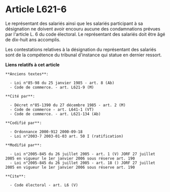 # Article L621-6

Le représentant des salariés ainsi que les salariés participant à sa désignation ne doivent avoir encouru aucune des
condamnations prévues par l'article L. 6 du code électoral. Le représentant des salariés doit être âgé de dix-huit ans
accomplis. 

Les contestations relatives à la désignation du représentant des salariés sont de la compétence du tribunal d'instance qui
statue en dernier ressort.

**Liens relatifs à cet article**

	**Anciens textes**:

	  - Loi n°85-98 du 25 janvier 1985 - art. 8 (Ab)
	  - Code de commerce. - art. L621-9 (M)

	**Cité par**:

	  - Décret n°85-1390 du 27 décembre 1985 - art. 2 (M)
	  - Code de commerce - art. L641-1 (VT)
	  - Code de commerce. - art. L621-134 (Ab)

	**Codifié par**:

	  - Ordonnance 2000-912 2000-09-18
	  - Loi n°2003-7 2003-01-03 art. 50 I (ratification)

	**Modifié par**:

	  - Loi n°2005-845 du 26 juillet 2005 - art. 1 (V) JORF 27 juillet 2005 en vigueur le 1er janvier 2006 sous réserve art. 190
	  - Loi n°2005-845 du 26 juillet 2005 - art. 18 () JORF 27 juillet 2005 en vigueur le 1er janvier 2006 sous réserve art. 190

	**Cite**:

	  - Code électoral - art. L6 (V)
